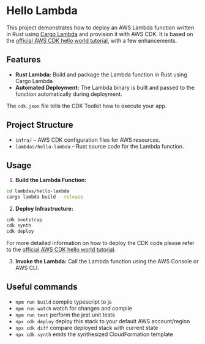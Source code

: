 # Hello Lambda

This project demonstrates how to deploy an AWS Lambda function written in Rust using [Cargo Lambda](https://www.cargo-lambda.info/guide/what-is-cargo-lambda.html) and provision it with AWS CDK. It is based on the [official AWS CDK hello world tutorial](https://docs.aws.amazon.com/cdk/v2/guide/hello_world.html), with a few enhancements.

## Features

- **Rust Lambda:** Build and package the Lambda function in Rust using Cargo Lambda
- **Automated Deployment:** The Lambda binary is built and passed to the function automatically during deployment.

The `cdk.json` file tells the CDK Toolkit how to execute your app.

## Project Structure

- `infra/` – AWS CDK configuration files for AWS resources.
- `lambdas/hello-lambda` – Rust source code for the Lambda function.

## Usage

1. **Build the Lambda Function:**

```sh
cd lambdas/hello-lambda
cargo lambda build --release
```

2. **Deploy Infrastructure:**

```sh
cdk bootstrap
cdk synth
cdk deploy
```

For more detailed information on how to deploy the CDK code please refer to the [official AWS CDK hello world tutorial](https://docs.aws.amazon.com/cdk/v2/guide/hello_world.html).

3. **Invoke the Lambda:** Call the Lambda function using the AWS Console or AWS CLI.

## Useful commands

* `npm run build`   compile typescript to js
* `npm run watch`   watch for changes and compile
* `npm run test`    perform the jest unit tests
* `npx cdk deploy`  deploy this stack to your default AWS account/region
* `npx cdk diff`    compare deployed stack with current state
* `npx cdk synth`   emits the synthesized CloudFormation template
